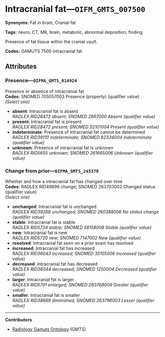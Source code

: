 # Intracranial fat—`OIFM_GMTS_007500`

**Synonyms:** Fat in brain, Cranial fat

**Tags:** neuro, CT, MR, brain, metabolic, abnormal deposition, finding

Presence of fat tissue within the cranial vault.

**Codes:** GAMUTS 7500 intracranial fat

## Attributes

### Presence—`OIFMA_GMTS_014924`

Presence or absence of intracranial fat  
**Codes**: SNOMED 705057003 Presence (property) (qualifier value)  
*(Select one)*

- **absent**: Intracranial fat is absent  
_RADLEX RID28473 absent; SNOMED 2667000 Absent (qualifier value)_
- **present**: Intracranial fat is present  
_RADLEX RID28472 present; SNOMED 52101004 Present (qualifier value)_
- **indeterminate**: Presence of intracranial fat cannot be determined  
_RADLEX RID39110 indeterminate; SNOMED 82334004 Indeterminate (qualifier value)_
- **unknown**: Presence of intracranial fat is unknown  
_RADLEX RID5655 unknown; SNOMED 261665006 Unknown (qualifier value)_

### Change from prior—`OIFMA_GMTS_245378`

Whether and how a intracranial fat has changed over time  
**Codes**: RADLEX RID49896 change; SNOMED 263703002 Changed status (qualifier value)  
*(Select one)*

- **unchanged**: Intracranial fat is unchanged  
_RADLEX RID39268 unchanged; SNOMED 260388006 No status change (qualifier value)_
- **stable**: Intracranial fat is stable  
_RADLEX RID5734 stable; SNOMED 58158008 Stable (qualifier value)_
- **new**: Intracranial fat is new  
_RADLEX RID5720 new; SNOMED 7147002 New (qualifier value)_
- **resolved**: Intracranial fat seen on a prior exam has resolved  
- **increased**: Intracranial fat has increased  
_RADLEX RID36043 increased; SNOMED 35105006 Increased (qualifier value)_
- **decreased**: Intracranial fat has decreased  
_RADLEX RID36044 decreased; SNOMED 1250004 Decreased (qualifier value)_
- **larger**: Intracranial fat is larger  
_RADLEX RID5791 enlarged; SNOMED 263768009 Greater (qualifier value)_
- **smaller**: Intracranial fat is smaller  
_RADLEX RID38669 diminished; SNOMED 263796003 Lesser (qualifier value)_

---

**Contributors**

- [Radiology Gamuts Ontology](https://gamuts.net/) (GMTS)